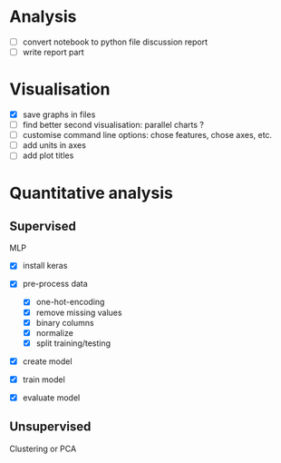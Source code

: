 # Analysis

- [ ] convert notebook to python file
discussion report
- [ ] write report part

# Visualisation
- [X] save graphs in files
- [ ] find better second visualisation: parallel charts ?
- [ ] customise command line options: chose features, chose axes, etc.
- [ ] add units in axes
- [ ] add plot titles

# Quantitative analysis

## Supervised
MLP
- [X] install keras
- [X] pre-process data
    - [X] one-hot-encoding
    - [X] remove missing values
    - [X] binary columns
    - [X] normalize
    - [X] split training/testing
- [X] create model
- [X] train model
- [X] evaluate model


## Unsupervised
Clustering or PCA